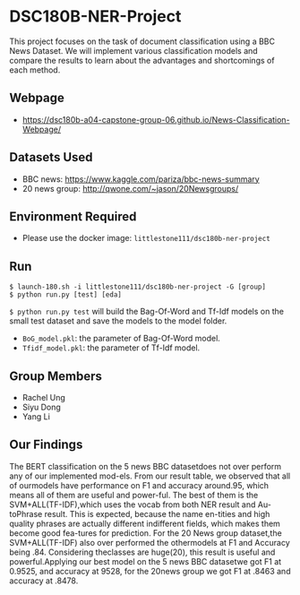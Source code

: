 # DSC180B-NER-Project
This project focuses on the task of document classification using a BBC News Dataset. We will implement various classification models and compare the results to learn about the advantages and shortcomings of each method.

## Webpage
* https://dsc180b-a04-capstone-group-06.github.io/News-Classification-Webpage/

## Datasets Used
* BBC news: https://www.kaggle.com/pariza/bbc-news-summary</br>
* 20 news group: http://qwone.com/~jason/20Newsgroups/
## Environment Required
* Please use the docker image: ``` littlestone111/dsc180b-ner-project  ```

## Run
```
$ launch-180.sh -i littlestone111/dsc180b-ner-project -G [group]
$ python run.py [test] [eda] 
```
```$ python run.py test``` will build the Bag-Of-Word and Tf-Idf models on the small test dataset and save the models to the model folder.
* ```BoG_model.pkl```: the parameter of Bag-Of-Word model.
* ```Tfidf_model.pkl```: the parameter of Tf-Idf model.

## Group Members
* Rachel Ung
* Siyu Dong
* Yang Li

## Our Findings
The BERT classification on the 5 news BBC datasetdoes not over perform any of our implemented mod-els.  From our result table, we observed that all of ourmodels have performance on F1 and accuracy around.95,  which  means  all  of  them  are  useful  and  power-ful.    The  best  of  them  is  the  SVM+ALL(TF-IDF),which uses the vocab from both NER result and Au-toPhrase result. This is expected, because the name en-tities and high quality phrases are actually different indifferent fields, which makes them become good fea-tures for prediction.   For the 20 News group dataset,the SVM+ALL(TF-IDF) also over performed the othermodels at F1 and Accuracy being .84. Considering theclasses are huge(20), this result is useful and powerful.Applying our best model on the 5 news BBC datasetwe got F1 at 0.9525, and accuracy at 9528, for the 20news group we got F1 at .8463 and accuracy at .8478.




